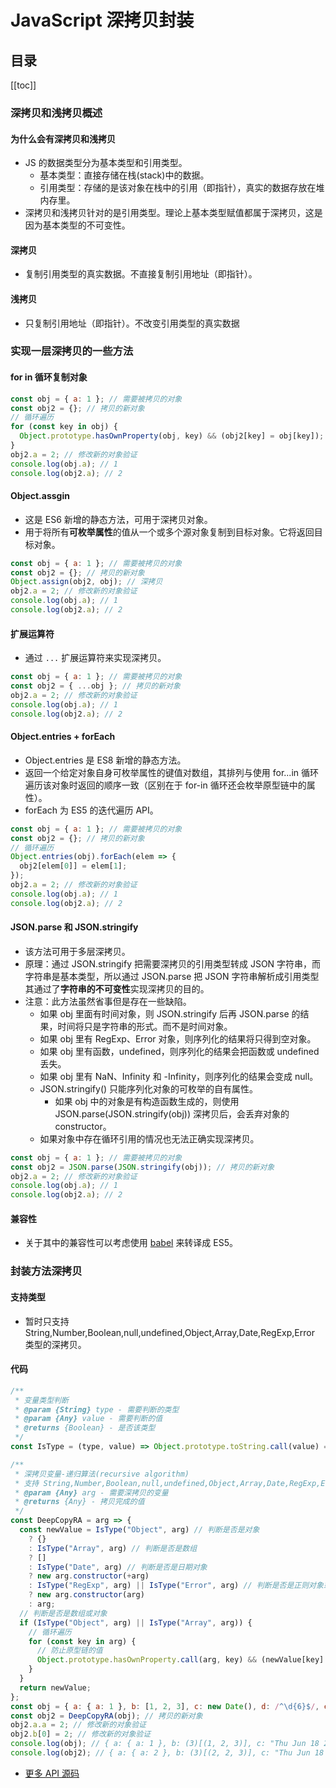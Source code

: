 # JavaScript 深拷贝封装

## 目录

[[toc]]

### 深拷贝和浅拷贝概述

#### 为什么会有深拷贝和浅拷贝

- JS 的数据类型分为基本类型和引用类型。
  - 基本类型：直接存储在栈(stack)中的数据。
  - 引用类型：存储的是该对象在栈中的引用（即指针），真实的数据存放在堆内存里。
- 深拷贝和浅拷贝针对的是引用类型。理论上基本类型赋值都属于深拷贝，这是因为基本类型的不可变性。

#### 深拷贝

- 复制引用类型的真实数据。不直接复制引用地址（即指针）。

#### 浅拷贝

- 只复制引用地址（即指针）。不改变引用类型的真实数据

### 实现一层深拷贝的一些方法

#### for in 循环复制对象

```JavaScript
const obj = { a: 1 }; // 需要被拷贝的对象
const obj2 = {}; // 拷贝的新对象
// 循环遍历
for (const key in obj) {
  Object.prototype.hasOwnProperty(obj, key) && (obj2[key] = obj[key]);
}
obj2.a = 2; // 修改新的对象验证
console.log(obj.a); // 1
console.log(obj2.a); // 2
```

#### Object.assgin

- 这是 ES6 新增的静态方法，可用于深拷贝对象。
- 用于将所有**可枚举属性**的值从一个或多个源对象复制到目标对象。它将返回目标对象。

```JavaScript
const obj = { a: 1 }; // 需要被拷贝的对象
const obj2 = {}; // 拷贝的新对象
Object.assign(obj2, obj); // 深拷贝
obj2.a = 2; // 修改新的对象验证
console.log(obj.a); // 1
console.log(obj2.a); // 2
```

#### 扩展运算符

- 通过 `...` 扩展运算符来实现深拷贝。

```JavaScript
const obj = { a: 1 }; // 需要被拷贝的对象
const obj2 = { ...obj }; // 拷贝的新对象
obj2.a = 2; // 修改新的对象验证
console.log(obj.a); // 1
console.log(obj2.a); // 2
```

#### Object.entries + forEach

- Object.entries 是 ES8 新增的静态方法。
- 返回一个给定对象自身可枚举属性的键值对数组，其排列与使用 for...in 循环遍历该对象时返回的顺序一致（区别在于 for-in 循环还会枚举原型链中的属性）。
- forEach 为 ES5 的迭代遍历 API。

```JavaScript
const obj = { a: 1 }; // 需要被拷贝的对象
const obj2 = {}; // 拷贝的新对象
// 循环遍历
Object.entries(obj).forEach(elem => {
  obj2[elem[0]] = elem[1];
});
obj2.a = 2; // 修改新的对象验证
console.log(obj.a); // 1
console.log(obj2.a); // 2
```

#### JSON.parse 和 JSON.stringify

- 该方法可用于多层深拷贝。
- 原理：通过 JSON.stringify 把需要深拷贝的引用类型转成 JSON 字符串，而字符串是基本类型，所以通过 JSON.parse 把 JSON 字符串解析成引用类型其通过了**字符串的不可变性**实现深拷贝的目的。
- 注意：此方法虽然省事但是存在一些缺陷。
  - 如果 obj 里面有时间对象，则 JSON.stringify 后再 JSON.parse 的结果，时间将只是字符串的形式。而不是时间对象。
  - 如果 obj 里有 RegExp、Error 对象，则序列化的结果将只得到空对象。
  - 如果 obj 里有函数，undefined，则序列化的结果会把函数或 undefined 丢失。
  - 如果 obj 里有 NaN、Infinity 和 -Infinity，则序列化的结果会变成 null。
  - JSON.stringify() 只能序列化对象的可枚举的自有属性。
    - 如果 obj 中的对象是有构造函数生成的，则使用 JSON.parse(JSON.stringify(obj)) 深拷贝后，会丢弃对象的 constructor。
  - 如果对象中存在循环引用的情况也无法正确实现深拷贝。

```JavaScript
const obj = { a: 1 }; // 需要被拷贝的对象
const obj2 = JSON.parse(JSON.stringify(obj)); // 拷贝的新对象
obj2.a = 2; // 修改新的对象验证
console.log(obj.a); // 1
console.log(obj2.a); // 2
```

#### 兼容性

- 关于其中的兼容性可以考虑使用 [babel](https://www.babeljs.cn/) 来转译成 ES5。

### 封装方法深拷贝

#### 支持类型

- 暂时只支持 String,Number,Boolean,null,undefined,Object,Array,Date,RegExp,Error 类型的深拷贝。

#### 代码

```JavaScript
/**
 * 变量类型判断
 * @param {String} type - 需要判断的类型
 * @param {Any} value - 需要判断的值
 * @returns {Boolean} - 是否该类型
 */
const IsType = (type, value) => Object.prototype.toString.call(value) === `[object ${type}]`;

/**
 * 深拷贝变量-递归算法(recursive algorithm)
 * 支持 String,Number,Boolean,null,undefined,Object,Array,Date,RegExp,Error 类型
 * @param {Any} arg - 需要深拷贝的变量
 * @returns {Any} - 拷贝完成的值
 */
const DeepCopyRA = arg => {
  const newValue = IsType("Object", arg) // 判断是否是对象
    ? {}
    : IsType("Array", arg) // 判断是否是数组
    ? []
    : IsType("Date", arg) // 判断是否是日期对象
    ? new arg.constructor(+arg)
    : IsType("RegExp", arg) || IsType("Error", arg) // 判断是否是正则对象或错误对象
    ? new arg.constructor(arg)
    : arg;
  // 判断是否是数组或对象
  if (IsType("Object", arg) || IsType("Array", arg)) {
    // 循环遍历
    for (const key in arg) {
      // 防止原型链的值
      Object.prototype.hasOwnProperty.call(arg, key) && (newValue[key] = DeepCopyRA(arg[key]));
    }
  }
  return newValue;
};
const obj = { a: { a: 1 }, b: [1, 2, 3], c: new Date(), d: /^\d{6}$/, e: 5, f: undefined, g: null }; // 需要被拷贝的对象
const obj2 = DeepCopyRA(obj); // 拷贝的新对象
obj2.a.a = 2; // 修改新的对象验证
obj2.b[0] = 2; // 修改新的对象验证
console.log(obj); // { a: { a: 1 }, b: (3)[(1, 2, 3)], c: "Thu Jun 18 2020 11:29:02 GMT+0800 (中国标准时间) {}", d: /^\d{6}$/, e: 5, f: undefined, g: null };
console.log(obj2); // { a: { a: 2 }, b: (3)[(2, 2, 3)], c: "Thu Jun 18 2020 11:29:02 GMT+0800 (中国标准时间) {}", d: /^\d{6}$/, e: 5, f: undefined, g: null };
```

- [更多 API 源码](https://github.com/biaov/MINE-H5-UI/blob/master/packages/MeAPI/function.js)
